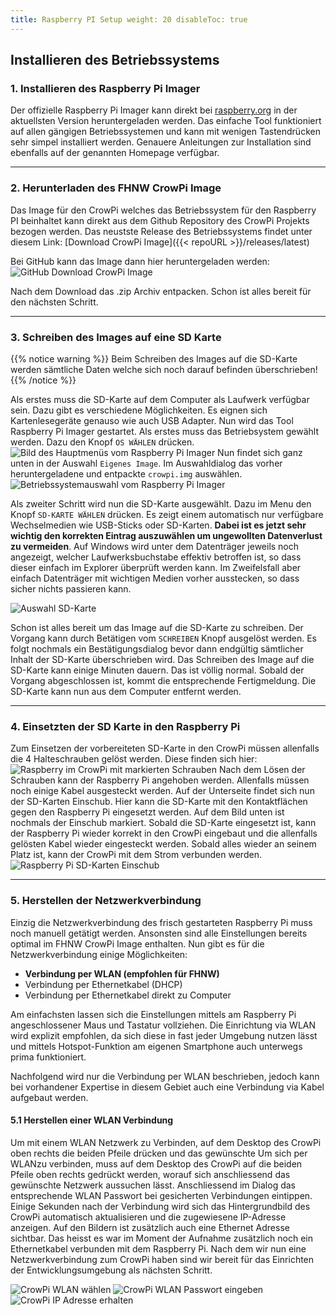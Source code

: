 ```yaml
---
title: Raspberry PI Setup weight: 20 disableToc: true
---
```


## Installieren des Betriebssystems

### 1. Installieren des Raspberry Pi Imager

Der offizielle Raspberry Pi Imager kann direkt bei [raspberry.org](https://www.raspberrypi.org/software/) in der
aktuellsten Version heruntergeladen werden. Das einfache Tool funktioniert auf allen gängigen Betriebssystemen und kann
mit wenigen Tastendrücken sehr simpel installiert werden. Genauere Anleitungen zur Installation sind ebenfalls auf der
genannten Homepage verfügbar.

---

### 2. Herunterladen des FHNW CrowPi Image

Das Image für den CrowPi welches das Betriebssystem für den Raspberry PI beinhaltet kann direkt aus dem Github
Repository des CrowPi Projekts bezogen werden. Das neustste Release des Betriebssystems findet unter diesem Link:
[Download CrowPi Image]({{< repoURL >}}/releases/latest)

Bei GitHub kann das Image dann hier heruntergeladen werden:
![GitHub Download CrowPi Image](/fhnw-crowpi/images/setup/download-crowpi-image.JPG)

Nach dem Download das .zip Archiv entpacken. Schon ist alles bereit für den nächsten Schritt.

---

### 3. Schreiben des Images auf eine SD Karte

{{% notice warning %}} Beim Schreiben des Images auf die SD-Karte werden sämtliche Daten welche sich noch darauf
befinden überschrieben!
{{% /notice %}}

Als erstes muss die SD-Karte auf dem Computer als Laufwerk verfügbar sein. Dazu gibt es verschiedene Möglichkeiten. Es
eignen sich Kartenlesegeräte genauso wie auch USB Adapter. Nun wird das Tool Raspberry Pi Imager gestartet. Als erstes
muss das Betriebsystem gewählt werden. Dazu den Knopf `OS WÄHLEN` drücken.
![Bild des Hauptmenüs vom Raspberry Pi Imager](/fhnw-crowpi/images/setup/mainmenu-raspberrypi-imager.JPG)
Nun findet sich ganz unten in der Auswahl `Eigenes Image`. Im Auswahldialog das vorher heruntergeladene und entpackte
`crowpi.img` auswählen.
![Betriebssystemauswahl vom Raspberry Pi Imager](/fhnw-crowpi/images/setup/selectos-raspberrypi-imager.JPG)

Als zweiter Schritt wird nun die SD-Karte ausgewählt. Dazu im Menu den Knopf `SD-KARTE WÄHLEN` drücken. Es zeigt einem
automatisch nur verfügbare Wechselmedien wie USB-Sticks oder SD-Karten. **Dabei ist es jetzt sehr wichtig den korrekten
Eintrag auszuwählen um ungewollten Datenverlust zu vermeiden**. Auf Windows wird unter dem Datenträger jeweils noch
angezeigt, welcher Laufwerksbuchstabe effektiv betroffen ist, so dass dieser einfach im Explorer überprüft werden kann.
Im Zweifelsfall aber einfach Datenträger mit wichtigen Medien vorher ausstecken, so dass sicher nichts passieren kann.

![Auswahl SD-Karte](/fhnw-crowpi/images/setup/selectsdcard-raspberrypi-imager.JPG)

Schon ist alles bereit um das Image auf die SD-Karte zu schreiben. Der Vorgang kann durch Betätigen vom `SCHREIBEN`
Knopf ausgelöst werden. Es folgt nochmals ein Bestätigungsdialog bevor dann endgültig sämtlicher Inhalt der SD-Karte
überschrieben wird. Das Schreiben des Image auf die SD-Karte kann einige Minuten dauern. Das ist völlig normal. Sobald
der Vorgang abgeschlossen ist, kommt die entsprechende Fertigmeldung. Die SD-Karte kann nun aus dem Computer entfernt
werden.

---

### 4. Einsetzten der SD Karte in den Raspberry Pi

Zum Einsetzen der vorbereiteten SD-Karte in den CrowPi müssen allenfalls die 4 Halteschrauben gelöst werden. Diese
finden sich hier:
![Raspberry im CrowPi mit markierten Schrauben](/fhnw-crowpi/images/setup/crowpi-raspberrypi-screws.JPG?height=600px)
Nach dem Lösen der Schrauben kann der Raspberry Pi angehoben werden. Allenfalls müssen noch einige Kabel ausgesteckt
werden. Auf der Unterseite findet sich nun der SD-Karten Einschub. Hier kann die SD-Karte mit den Kontaktflächen gegen
den Raspberry Pi eingesetzt werden. Auf dem Bild unten ist nochmals der Einschub markiert. Sobald die SD-Karte
eingesetzt ist, kann der Raspberry Pi wieder korrekt in den CrowPi eingebaut und die allenfalls gelösten Kabel wieder
eingesteckt werden. Sobald alles wieder an seinem Platz ist, kann der CrowPi mit dem Strom verbunden werden.
![Raspberry Pi SD-Karten Einschub](/fhnw-crowpi/images/setup/crowpi-raspberrypi-sdslot.JPG?height=600px)

---

### 5. Herstellen der Netzwerkverbindung

Einzig die Netzwerkverbindung des frisch gestarteten Raspberry Pi muss noch manuell getätigt werden. Ansonsten sind alle
Einstellungen bereits optimal im FHNW CrowPi Image enthalten. Nun gibt es für die Netzwerkverbindung einige
Möglichkeiten:

- **Verbindung per WLAN (empfohlen für FHNW)**
- Verbindung per Ethernetkabel (DHCP)
- Verbindung per Ethernetkabel direkt zu Computer

Am einfachsten lassen sich die Einstellungen mittels am Raspberry Pi angeschlossener Maus und Tastatur vollziehen. Die
Einrichtung via WLAN wird explizit empfohlen, da sich diese in fast jeder Umgebung nutzen lässt und mittels
Hotspot-Funktion am eigenen Smartphone auch unterwegs prima funktioniert.

Nachfolgend wird nur die Verbindung per WLAN beschrieben, jedoch kann bei vorhandener Expertise in diesem Gebiet auch
eine Verbindung via Kabel aufgebaut werden.

#### 5.1 Herstellen einer WLAN Verbindung

Um mit einem WLAN Netzwerk zu Verbinden, auf dem Desktop des CrowPi oben rechts die beiden Pfeile drücken und das
gewünschte Um sich per WLANzu verbinden, muss auf dem Desktop des CrowPi auf die beiden Pfeile oben rechts gedrückt
werden, worauf sich anschliessend das gewünschte Netzwerk aussuchen lässt. Anschliessend im Dialog das entsprechende
WLAN Passwort bei gesicherten Verbindungen eintippen. Einige Sekunden nach der Verbindung wird sich das Hintergrundbild
des CrowPi automatisch aktualisieren und die zugewiesene IP-Adresse anzeigen. Auf den Bildern ist zusätzlich auch eine
Ethernet Adresse sichtbar. Das heisst es war im Moment der Aufnahme zusätzlich noch ein Ethernetkabel verbunden mit dem
Raspberry Pi. Nach dem wir nun eine Netzwerkverbindung zum CrowPi haben sind wir bereit für das Einrichten der
Entwicklungsumgebung als nächsten Schritt.

![CrowPi WLAN wählen](/fhnw-crowpi/images/setup/crowpi-selectwlan.JPG?&width=865px&height=500px)
![CrowPi WLAN Passwort eingeben](/fhnw-crowpi/images/setup/crowpi-wlanpassword.JPG?height=500px&width=865px)
![CrowPi IP Adresse erhalten](/fhnw-crowpi/images/setup/crowpi-background-ipaddresses.JPG?height=500px&width=865px)
